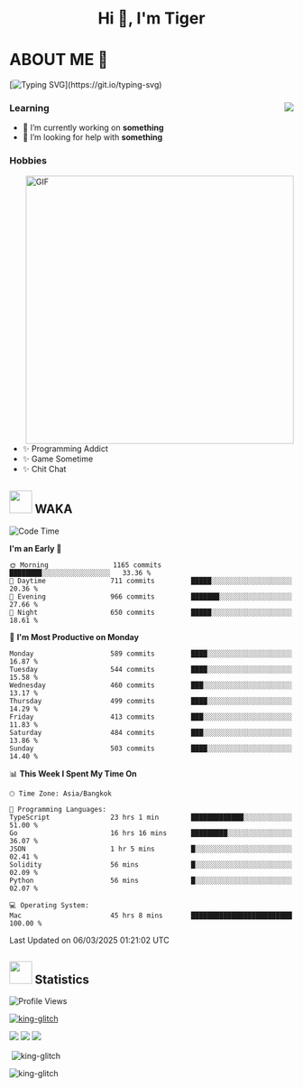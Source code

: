 <h1 align="center">Hi 👋, I'm Tiger</h1>




# ABOUT ME 💬

[![Typing SVG](https://readme-typing-svg.herokuapp.com?color=22F771&vCenter=true&lines=A+perssionate+developer+from+nowhere.)](https://git.io/typing-svg)

<div>
 <img align="right" src="https://spotify-github-profile.vercel.app/api/view?uid=12129734423&cover_image=false&theme=default&bar_color=22d016&bar_color_cover=true" />
 <h3>Learning</h3>
 
 <ul>
  <li>🔭 I’m currently working on <b>something</b></li>
  <li>🤝 I’m looking for help with <b>something</b></li>
 </ul>
 
</div>
<div>
 <h3>Hobbies</h3>
 <img align="right" height="475px"  alt="GIF" src="https://i.pinimg.com/originals/1f/b7/db/1fb7dbee557e5ed509f7517da8a84d58.gif" />
 <ul>
  <li>✨ Programming Addict</li>
  <li>✨ Game Sometime</li>
  <li>✨ Chit Chat</li>
 </ul>
 
</div>



## <img height="40" src="https://raw.githubusercontent.com/innng/innng/master/assets/kyubey.gif"/> WAKA

<!--START_SECTION:waka-->
![Code Time](http://img.shields.io/badge/Code%20Time-3%2C480%20hrs%2032%20mins-blue)

**I'm an Early 🐤** 

```text
🌞 Morning                1165 commits        ████████░░░░░░░░░░░░░░░░░   33.36 % 
🌆 Daytime                711 commits         █████░░░░░░░░░░░░░░░░░░░░   20.36 % 
🌃 Evening                966 commits         ███████░░░░░░░░░░░░░░░░░░   27.66 % 
🌙 Night                  650 commits         █████░░░░░░░░░░░░░░░░░░░░   18.61 % 
```
📅 **I'm Most Productive on Monday** 

```text
Monday                   589 commits         ████░░░░░░░░░░░░░░░░░░░░░   16.87 % 
Tuesday                  544 commits         ████░░░░░░░░░░░░░░░░░░░░░   15.58 % 
Wednesday                460 commits         ███░░░░░░░░░░░░░░░░░░░░░░   13.17 % 
Thursday                 499 commits         ████░░░░░░░░░░░░░░░░░░░░░   14.29 % 
Friday                   413 commits         ███░░░░░░░░░░░░░░░░░░░░░░   11.83 % 
Saturday                 484 commits         ███░░░░░░░░░░░░░░░░░░░░░░   13.86 % 
Sunday                   503 commits         ████░░░░░░░░░░░░░░░░░░░░░   14.40 % 
```


📊 **This Week I Spent My Time On** 

```text
🕑︎ Time Zone: Asia/Bangkok

💬 Programming Languages: 
TypeScript               23 hrs 1 min        █████████████░░░░░░░░░░░░   51.00 % 
Go                       16 hrs 16 mins      █████████░░░░░░░░░░░░░░░░   36.07 % 
JSON                     1 hr 5 mins         █░░░░░░░░░░░░░░░░░░░░░░░░   02.41 % 
Solidity                 56 mins             █░░░░░░░░░░░░░░░░░░░░░░░░   02.09 % 
Python                   56 mins             █░░░░░░░░░░░░░░░░░░░░░░░░   02.07 % 

💻 Operating System: 
Mac                      45 hrs 8 mins       █████████████████████████   100.00 % 
```


 Last Updated on 06/03/2025 01:21:02 UTC
<!--END_SECTION:waka-->
## <img height="40" src="https://raw.githubusercontent.com/innng/innng/master/assets/kyubey.gif"/> Statistics
![Profile Views](https://komarev.com/ghpvc/?username=king-glitch)  

<p align="left"> 
 <a href="https://github.com/ryo-ma/github-profile-trophy">
  <img src="https://github-profile-trophy.vercel.app/?username=king-glitch&theme=dracula" alt="king-glitch" />
 </a> </p>

![](https://github-profile-summary-cards.vercel.app/api/cards/profile-details?username=king-glitch&theme=dracula)
![](https://github-profile-summary-cards.vercel.app/api/cards/stats?username=king-glitch&theme=dracula) 
![](https://github-profile-summary-cards.vercel.app/api/cards/productive-time?username=king-glitch&theme=dracula)


<p>&nbsp;<img align="center" src="https://github-readme-stats.vercel.app/api?username=king-glitch&theme=dracula" alt="king-glitch" /></p>

<p><img align="center" src="https://github-readme-streak-stats.herokuapp.com/?user=king-glitch&theme=dracula" alt="king-glitch" /></p>

